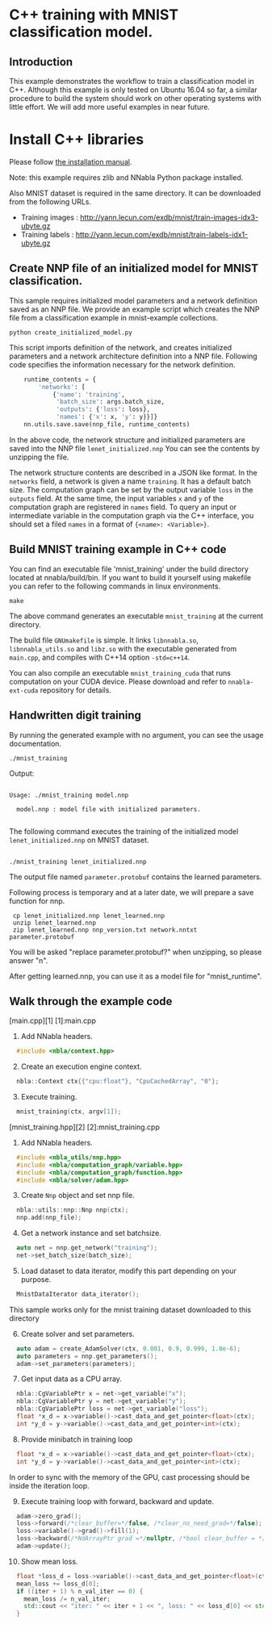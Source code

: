 # C++ training with MNIST classification model.

## Introduction

This example demonstrates the workflow to train a classification model in C++.
Although this example is only tested on Ubuntu 16.04 so far,
a similar procedure to build the system should work on other operating systems with little effort.
We will add more useful examples in near future.

# Install C++ libraries

Please follow [the installation manual](https://github.com/sony/nnabla/blob/master/doc/build/build_cpp_utils.md).

Note: this example requires zlib and NNabla Python package installed.

Also MNIST dataset is required in the same directory.
It can be downloaded from the following URLs.
* Training images : http://yann.lecun.com/exdb/mnist/train-images-idx3-ubyte.gz
* Training labels : http://yann.lecun.com/exdb/mnist/train-labels-idx1-ubyte.gz

## Create NNP file of an initialized model for MNIST classification.
This sample requires initialized model parameters and a network definition saved as an NNP file.
We provide an example script which creates the NNP file from a classification example in mnist-example collections.

```shell
python create_initialized_model.py
```

This script imports definition of the network, and creates initialized parameters and a network architecture definition into a NNP file.
Following code specifies the information necessary for the network definition.

```python
    runtime_contents = {
        'networks': [
            {'name': 'training',
             'batch_size': args.batch_size,
             'outputs': {'loss': loss},
             'names': {'x': x, 'y': y}}]}
    nn.utils.save.save(nnp_file, runtime_contents)
```

In the above code, the network structure and initialized parameters are saved into the NNP file `lenet_initialized.nnp`
You can see the contents by unzipping the file.

The network structure contents are described in a JSON like format.
In the `networks` field, a network is given a name `training`. It has a default batch size. 
The computation graph can be set by the output variable `loss` in the `outputs` field. 
At the same time, the input variables `x` and `y` of the computation graph are registered in `names` field. 
To query an input or intermediate variable in the computation graph via the C++ interface, you should set a filed `names` in a format of `{<name>: <Variable>}`.

## Build MNIST training example in C++ code
You can find an executable file 'mnist_training' under the build directory located at nnabla/build/bin.
If you want to build it yourself using makefile you can refer to the following commands in linux environments.

```shell
make
```

The above command generates an executable `mnist_training` at the current directory.

The build file `GNUmakefile` is simple.
It links `libnnabla.so`, `libnnabla_utils.so` and `libz.so` with the executable generated from `main.cpp`, and compiles with C++14 option `-std=c++14`.

You can also compile an executable `mnist_training_cuda` that runs computation on your CUDA device.
Please download and refer to `nnabla-ext-cuda` repository for details.

## Handwritten digit training
By running the generated example with no argument, you can see the usage documentation.

```shell
./mnist_training
```

Output:
```

Usage: ./mnist_training model.nnp

  model.nnp : model file with initialized parameters.


```

The following command executes the training of the initialized model `lenet_initialized.nnp` on MNIST dataset.

```shell

./mnist_training lenet_initialized.nnp

```

The output file named `parameter.protobuf` contains the learned parameters.

Following process is temporary and at a later date, we will prepare a save function for nnp.

```shell
 cp lenet_initialized.nnp lenet_learned.nnp
 unzip lenet_learned.nnp
 zip lenet_learned.nnp nnp_version.txt network.nntxt parameter.protobuf
```

You will be asked "replace parameter.protobuf?" when unzipping, so please answer "n".

After getting learned.nnp, you can use it as a model file for "mnist_runtime".


## Walk through the example code

[main.cpp][1]
[1]:main.cpp
1. Add NNabla headers.
```c++
  #include <nbla/context.hpp>
```

2. Create an execution engine context.
```c++
  nbla::Context ctx{{"cpu:float"}, "CpuCachedArray", "0"};
```

3. Execute training.
```c++
  mnist_training(ctx, argv[1]);
```

[mnist_training.hpp][2]
[2]:mnist_training.cpp
1. Add NNabla headers.
```c++
  #include <nbla_utils/nnp.hpp>
  #include <nbla/computation_graph/variable.hpp>
  #include <nbla/computation_graph/function.hpp>
  #include <nbla/solver/adam.hpp>
```

3. Create `Nnp` object and set nnp file.
```c++
  nbla::utils::nnp::Nnp nnp(ctx);
  nnp.add(nnp_file);
```

4. Get a network instance and set batchsize.
```c++
  auto net = nnp.get_network("training");
  net->set_batch_size(batch_size);
```

5. Load dataset to data iterator, modify this part depending on your purpose.
```c++
  MnistDataIterator data_iterator();
```
  This sample works only for the mnist training dataset downloaded to this directory

6. Create solver and set parameters.
```c++
  auto adam = create_AdamSolver(ctx, 0.001, 0.9, 0.999, 1.0e-6);
  auto parameters = nnp.get_parameters();
  adam->set_parameters(parameters);
```

7. Get input data as a CPU array.
```c++
  nbla::CgVariablePtr x = net->get_variable("x");
  nbla::CgVariablePtr y = net->get_variable("y");
  nbla::CgVariablePtr loss = net->get_variable("loss");
  float *x_d = x->variable()->cast_data_and_get_pointer<float>(ctx);
  int *y_d = y->variable()->cast_data_and_get_pointer<int>(ctx);
```
8. Provide minibatch in training loop
```c++
  float *x_d = x->variable()->cast_data_and_get_pointer<float>(ctx);
  int *y_d = y->variable()->cast_data_and_get_pointer<int>(ctx);
```
In order to sync with the memory of the GPU, cast processing should be inside the iteration loop.

9. Execute training loop with forward, backward and update.
```c++
  adam->zero_grad();
  loss->forward(/*clear_buffer=*/false, /*clear_no_need_grad=*/false);
  loss->variable()->grad()->fill(1);
  loss->backward(/*NdArrayPtr grad =*/nullptr, /*bool clear_buffer = */false);
  adam->update();
```

10. Show mean loss.
```c++
  float *loss_d = loss->variable()->cast_data_and_get_pointer<float>(ctx);
  mean_loss += loss_d[0];
  if ((iter + 1) % n_val_iter == 0) {
    mean_loss /= n_val_iter;
    std::cout << "iter: " << iter + 1 << ", loss: " << loss_d[0] << std::endl;
  }
```
